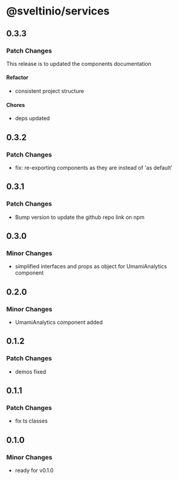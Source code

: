 # @sveltinio/services

## 0.3.3

### Patch Changes

This release is to updated the components documentation

#### Refactor

- consistent project structure

#### Chores

- deps updated

## 0.3.2

### Patch Changes

- fix: re-exporting components as they are instead of 'as default'

## 0.3.1

### Patch Changes

- Bump version to update the github repo link on npm

## 0.3.0

### Minor Changes

- simplified interfaces and props as object for UmamiAnalytics component

## 0.2.0

### Minor Changes

- UmamiAnalytics component added

## 0.1.2

### Patch Changes

- demos fixed

## 0.1.1

### Patch Changes

- fix ts classes

## 0.1.0

### Minor Changes

- ready for v0.1.0
